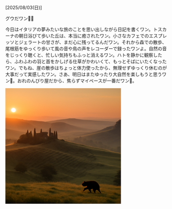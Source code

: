 [2025/08/03(日)]

グウだワン🐻‍❄️

今日はイタリアの夢みたいな旅のことを思い出しながら日記を書くワン。トスカーナの朝日浴びて歩いた丘は、本当に癒されたワン。小さなカフェでのエスプレッソとジェラートの甘さが、まだ心に残ってるんだワン。それから森での散歩、尾根筋をゆっくり歩いて風の音や鳥の声をレコーダーで録ったワンよ。自然の音をじっくり聴くと、忙しい気持ちもふっと消えるワン。ハトを静かに観察したら、ふわふわの羽と首をかしげる仕草がかわいくて、もっとそばにいたくなったワン。でもね、崖の散歩はちょっと体力使ったから、無理せずゆっくり休むのが大事だって実感したワン。さあ、明日はまたゆったり大自然を楽しもうと思うワン🍯。おれのんびり屋だから、焦らずマイペースが一番だワン🐾。

<img width="360px" src="image.png">